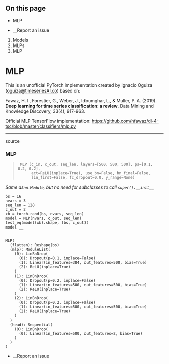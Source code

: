 ## On this page

  * MLP



  * __Report an issue



  1. Models
  2. MLPs
  3. MLP



# MLP

This is an unofficial PyTorch implementation created by Ignacio Oguiza (oguiza@timeseriesAI.co) based on:

Fawaz, H. I., Forestier, G., Weber, J., Idoumghar, L., & Muller, P. A. (2019). **Deep learning for time series classification: a review**. Data Mining and Knowledge Discovery, 33(4), 917-963.

Official MLP TensorFlow implementation: https://github.com/hfawaz/dl-4-tsc/blob/master/classifiers/mlp.py

* * *

source

### MLP

> 
>      MLP (c_in, c_out, seq_len, layers=[500, 500, 500], ps=[0.1, 0.2, 0.2],
>           act=ReLU(inplace=True), use_bn=False, bn_final=False,
>           lin_first=False, fc_dropout=0.0, y_range=None)

_Same as`nn.Module`, but no need for subclasses to call `super().__init__`_
    
    
    bs = 16
    nvars = 3
    seq_len = 128
    c_out = 2
    xb = torch.rand(bs, nvars, seq_len)
    model = MLP(nvars, c_out, seq_len)
    test_eq(model(xb).shape, (bs, c_out))
    model __
    
    
    MLP(
      (flatten): Reshape(bs)
      (mlp): ModuleList(
        (0): LinBnDrop(
          (0): Dropout(p=0.1, inplace=False)
          (1): Linear(in_features=384, out_features=500, bias=True)
          (2): ReLU(inplace=True)
        )
        (1): LinBnDrop(
          (0): Dropout(p=0.2, inplace=False)
          (1): Linear(in_features=500, out_features=500, bias=True)
          (2): ReLU(inplace=True)
        )
        (2): LinBnDrop(
          (0): Dropout(p=0.2, inplace=False)
          (1): Linear(in_features=500, out_features=500, bias=True)
          (2): ReLU(inplace=True)
        )
      )
      (head): Sequential(
        (0): LinBnDrop(
          (0): Linear(in_features=500, out_features=2, bias=True)
        )
      )
    )

  * __Report an issue


